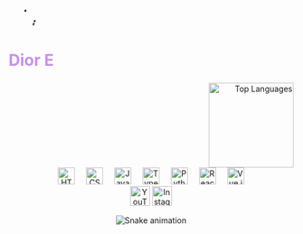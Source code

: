 <div align="left">
    <svg class="app-icon" width="64" height="64" viewBox="0 0 48 48" xmlns="http://www.w3.org/2000/svg" aria-label="App Icon">
        <path
            d="m23.24,4.62c-0.85,0.45 -2.19,2.12 -4.12,5.13c-1.54,2.41 -2.71,4.49 -3.81,6.8c-0.55,1.14 -1.05,2.2 -1.13,2.35c-0.08,0.16 -0.78,0.7 -1.66,1.28c-1.38,0.91 -1.8,1.29 -1.4,1.28c0.08,0 0.67,-0.35 1.31,-0.77c0.64,-0.42 1.19,-0.76 1.2,-0.74c0.02,0.02 -0.1,0.31 -0.25,0.66c-1.03,2.25 -1.84,5.05 -1.84,6.37c0.01,1.89 0.84,2.67 2.86,2.67c1.08,0 1.94,-0.31 3.66,-1.29c1.84,-1.06 3.03,-1.93 4.18,-3.09c1.69,-1.7 2.91,-3.4 3.28,-4.59c0.59,-1.9 -0.1,-3.08 -2.02,-3.44c-0.87,-0.16 -2.85,-0.14 -3.75,0.06c-1.78,0.38 -2.74,0.76 -2.5,1c0.03,0.03 0.5,-0.1 1.05,-0.28c1.49,-0.48 2.34,-0.59 3.88,-0.53c1.64,0.07 2.09,0.19 2.69,0.75l0.46,0.43l0,0.87c0,0.74 -0.05,0.98 -0.35,1.6c-0.69,1.45 -2.69,3.81 -4.37,5.14c-0.93,0.74 -2.88,1.94 -4.07,2.5c-1.64,0.77 -3.56,0.72 -4.21,-0.11c-0.39,-0.5 -0.5,-1.02 -0.44,-2.11c0.05,-0.85 0.16,-1.32 0.67,-2.86c0.34,-1.01 0.86,-2.38 1.15,-3.04c0.52,-1.18 0.55,-1.22 1.6,-2.14c4.19,-3.65 8.42,-9.4 9.02,-12.26c0.2,-0.94 0.13,-1.46 -0.21,-1.7c-0.31,-0.22 -0.38,-0.21 -0.89,0.06m0.19,0.26c-0.92,0.41 -3.15,3.44 -5.59,7.6c-1.05,1.79 -3.12,5.85 -3.02,5.95c0.07,0.07 1.63,-1.33 2.58,-2.34c1.57,-1.65 3.73,-4.39 4.88,-6.17c1.31,-2.03 2.06,-4.11 1.77,-4.89c-0.13,-0.34 -0.16,-0.35 -0.62,-0.15m11.69,13.32c-0.3,0.6 -1.19,2.54 -1.98,4.32c-1.6,3.62 -1.67,3.71 -2.99,4.34c-1.13,0.54 -2.31,0.85 -3.54,0.92c-0.99,0.06 -1.08,0.04 -1.38,-0.19c-0.28,-0.22 -0.31,-0.31 -0.26,-0.7c0.03,-0.25 0.64,-1.63 1.35,-3.08c1.16,-2.36 2.52,-5.61 2.52,-6.01c0,-0.49 -0.36,0.19 -1.17,2.22c-0.51,1.26 -1.37,3.16 -1.93,4.24c-0.55,1.08 -1.04,2.17 -1.09,2.43c-0.1,0.59 0.07,1.03 0.49,1.28c0.78,0.46 3.3,0.06 5.13,-0.81l0.93,-0.45l-0.66,1.25c-0.7,1.33 -3.36,6.07 -4.31,7.67c-2.02,3.41 -3.96,5.32 -6.33,6.21c-2.57,0.96 -4.92,0.74 -6.14,-0.58c-0.81,-0.88 -0.82,-1.71 -0.04,-3.22c1.22,-2.36 6.52,-6.15 10.48,-7.49c0.52,-0.18 0.95,-0.39 0.95,-0.46c0,-0.21 -0.19,-0.18 -1.24,0.2c-1.19,0.43 -3.12,1.37 -4.34,2.11c-2.61,1.59 -5.44,4.09 -6.13,5.43c-1.15,2.2 -0.73,3.61 1.4,4.6c0.59,0.28 0.75,0.3 2.04,0.3c1.67,0 2.42,-0.18 3.88,-0.89c1.87,-0.92 3.17,-2.13 4.72,-4.41c0.98,-1.44 4.66,-7.88 5.91,-10.33c0.25,-0.49 0.68,-1.19 0.96,-1.56c0.28,-0.37 0.76,-1.15 1.06,-1.73c0.82,-1.59 2.58,-6.1 2.58,-6.6c0,-0.06 -0.07,-0.1 -0.17,-0.1c-0.1,0 -0.39,0.44 -0.71,1.09m-1.34,3.7c-0.93,2.08 -1.09,2.48 -0.87,2.2c0.19,-0.24 1.66,-3.65 1.6,-3.71c-0.02,-0.02 -0.35,0.66 -0.73,1.51" fill="none" fill-rule="evenodd" stroke="currentColor" stroke-width="2"><animate attributeName="stroke-dasharray" values="0,200;200,0;0,200" keyTimes="0;0.5;1" dur="2.5s" repeatCount="indefinite"/><animate attributeName="stroke-width" values="2;4;2" keyTimes="0;0.5;1" dur="2.5s" repeatCount="indefinite"/></path>
    </svg>    
    <h2 style="margin-top: 0.5em; font-size: 2em; font-weight: bold; color: #c792ea;">Dior E</h2>    
    <div align="right">
    <img src="https://github-readme-stats.vercel.app/api/top-langs?username=diorhc&locale=en&hide_title=false&layout=compact&card_width=320&langs_count=5&theme=dracula&hide_border=false" height="150" alt="Top Languages" />
    </div>
</div>


<div align="center">
    <img src="https://cdn.jsdelivr.net/gh/devicons/devicon/icons/html5/html5-original.svg" height="30" alt="HTML5" />
    <img width="12" />
    <img src="https://cdn.jsdelivr.net/gh/devicons/devicon/icons/css3/css3-original.svg" height="30" alt="CSS3" />
    <img width="12" />
    <img src="https://cdn.jsdelivr.net/gh/devicons/devicon/icons/javascript/javascript-original.svg" height="30" alt="JavaScript" />
    <img width="12" />
    <img src="https://cdn.jsdelivr.net/gh/devicons/devicon/icons/typescript/typescript-original.svg" height="30" alt="TypeScript" />
    <img width="12" />
    <img src="https://cdn.jsdelivr.net/gh/devicons/devicon/icons/python/python-original.svg" height="30" alt="Python" />
    <img width="12" />
    <img src="https://cdn.jsdelivr.net/gh/devicons/devicon/icons/react/react-original.svg" height="30" alt="React" />
    <img width="12" />
    <img src="https://cdn.jsdelivr.net/gh/devicons/devicon/icons/vuejs/vuejs-original.svg" height="30" alt="Vue.js" />
</div>

<div align="center">
    <img src="https://img.shields.io/static/v1?message=Youtube&logo=youtube&label=&color=FF0000&logoColor=white&labelColor=&style=for-the-badge" height="35" alt="YouTube" />
    <img src="https://img.shields.io/static/v1?message=Instagram&logo=instagram&label=&color=E4405F&logoColor=white&labelColor=&style=for-the-badge" height="35" alt="Instagram" />
</div>

<p align="center">
  <img src="https://raw.githubusercontent.com/diorhc/diorhc/output/snake.svg" alt="Snake animation" />
</p>

<!-- Or, for maximum Markdown compatibility, use: -->
<!-- ![Snake animation](https://raw.githubusercontent.com/diorhc/diorhc/output/snake.svg) -->

